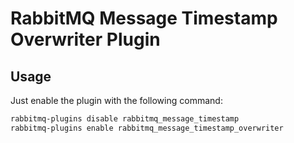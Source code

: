 # RabbitMQ Message Timestamp Overwriter Plugin #

## Usage ##

Just enable the plugin with the following command:

```bash
rabbitmq-plugins disable rabbitmq_message_timestamp
rabbitmq-plugins enable rabbitmq_message_timestamp_overwriter
```


